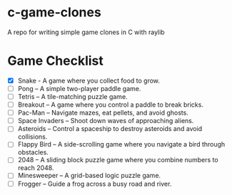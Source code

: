 # c-game-clones
A repo for writing simple game clones in C with raylib

# Game Checklist
- [x] Snake - A game where you collect food to grow.
- [ ] Pong – A simple two-player paddle game.
- [ ] Tetris – A tile-matching puzzle game.
- [ ] Breakout – A game where you control a paddle to break bricks.
- [ ] Pac-Man – Navigate mazes, eat pellets, and avoid ghosts.
- [ ] Space Invaders – Shoot down waves of approaching aliens.
- [ ] Asteroids – Control a spaceship to destroy asteroids and avoid collisions.
- [ ] Flappy Bird – A side-scrolling game where you navigate a bird through obstacles.
- [ ] 2048 – A sliding block puzzle game where you combine numbers to reach 2048.
- [ ] Minesweeper – A grid-based logic puzzle game.
- [ ] Frogger – Guide a frog across a busy road and river.
